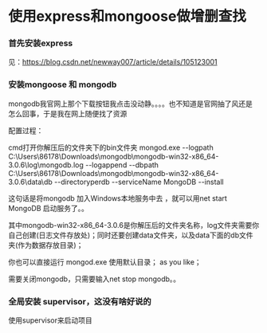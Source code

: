 # 使用express和mongoose做增删查找

### 首先安装express
见：https://blog.csdn.net/newway007/article/details/105123001

### 安装mongoose 和 mongodb

mongodb我官网上那个下载按钮我点击没动静。。。。也不知道是官网抽了风还是怎么回事，于是我在网上随便找了资源

配置过程：

 cmd打开你解压后的文件夹下的bin文件夹
mongod.exe --logpath C:\Users\86178\Downloads\mongodb\mongodb-win32-x86_64-3.0.6\log\mongodb.log --logappend --dbpath C:\Users\86178\Downloads\mongodb\mongodb-win32-x86_64-3.0.6\data\db --directoryperdb --serviceName MongoDB --install

这句话是将mongodb 加入Windows本地服务中去 ，就可以用net start MongoDB 启动服务了。。

 其中mongodb-win32-x86_64-3.0.6是你解压后的文件夹名称，log文件夹需要你自己创建(日志文件存放处)；同时还要创建data文件夹，以及data下面的db文件夹(作为数据存放目录)；

 

 你也可以直接运行 mongod.exe 使用默认目录； as you like；


 需要关闭mongodb，只需要输入net stop mongodb。。


### 全局安装 supervisor，这没有啥好说的

使用supervisor来启动项目


